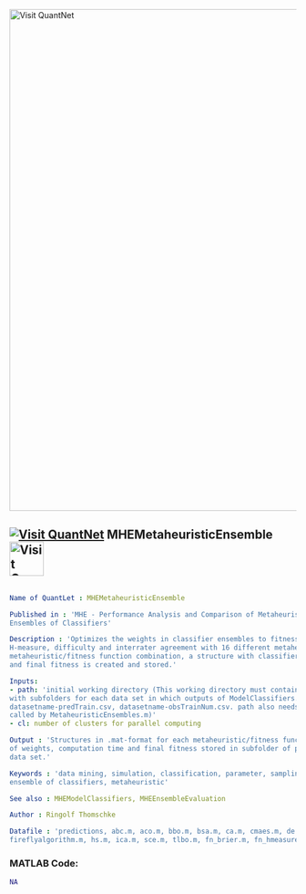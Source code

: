 
[<img src="https://github.com/QuantLet/Styleguide-and-FAQ/blob/master/pictures/banner.png" width="880" alt="Visit QuantNet">](http://quantlet.de/index.php?p=info)

## [<img src="https://github.com/QuantLet/Styleguide-and-Validation-procedure/blob/master/pictures/qloqo.png" alt="Visit QuantNet">](http://quantlet.de/) **MHEMetaheuristicEnsemble** [<img src="https://github.com/QuantLet/Styleguide-and-Validation-procedure/blob/master/pictures/QN2.png" width="60" alt="Visit QuantNet 2.0">](http://quantlet.de/d3/ia)

```yaml

Name of QuantLet : MHEMetaheuristicEnsemble

Published in : 'MHE - Performance Analysis and Comparison of Metaheuristics for Generating
Ensembles of Classifiers'

Description : 'Optimizes the weights in classifier ensembles to fitness functions Brier score,
H-measure, difficulty and interrater agreement with 16 different metaheuristics. For each
metaheuristic/fitness function combination, a structure with classifier weights, computation time
and final fitness is created and stored.'

Inputs: 
- path: 'initial working directory (This working directory must contain a folder named predictions
with subfolders for each data set in which outputs of ModelClassifiers.R are stored, i.e.:
datasetname-predTrain.csv, datasetname-obsTrainNum.csv. path also needs to contain all .m-files
called by MetaheuristicEnsembles.m)'
- cl: number of clusters for parallel computing

Output : 'Structures in .mat-format for each metaheuristic/fitness function combination consisting
of weights, computation time and final fitness stored in subfolder of predictions for respective
data set.'

Keywords : 'data mining, simulation, classification, parameter, sampling, machine learning,
ensemble of classifiers, metaheuristic'

See also : MHEModelClassifiers, MHEEnsembleEvaluation

Author : Ringolf Thomschke

Datafile : 'predictions, abc.m, aco.m, bbo.m, bsa.m, ca.m, cmaes.m, de.m, es1p1.m,
fireflyalgorithm.m, hs.m, ica.m, sce.m, tlbo.m, fn_brier.m, fn_hmeasure.m, fn_diff.m, fn_ia.m'

```


### MATLAB Code:
```matlab
NA
```
